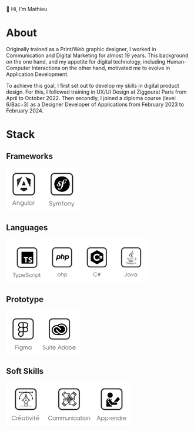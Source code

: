 👋 Hi, I’m Mathieu

# **About**

Originally trained as a Print/Web graphic designer, I worked in Communication and Digital Marketing for almost 19 years. 
This background on the one hand, and my appetite for digital technology, including Human-Computer Interactions on the other hand, 
motivated me to evolve in Application Development.

To achieve this goal, I first set out to develop my skills in digital product design. 
For this, I followed training in UX/UI Design at Ziggourat Paris from April to October 2022. 
Then secondly, I joined a diploma course (level 6/Bac+3) as a Designer Developer of Applications from February 2023 to February 2024.

# **Stack**

## **Frameworks**
![Frameworks](logosFrameworks.jpg)
        
## **Languages**
![OOP Languages](logosLangages.jpg)
        
## **Prototype**
![Prototyping](logoPrototypage.jpg)

## **Soft Skills**
![My soft skills](logoSoftSkills.jpg)
